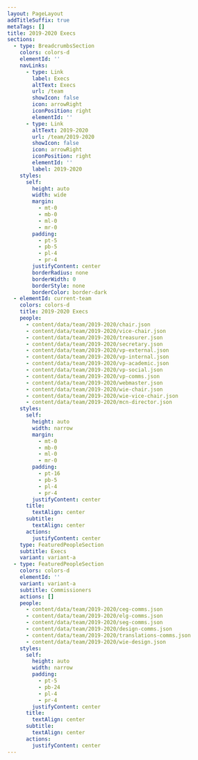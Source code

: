 ```yaml
---
layout: PageLayout
addTitleSuffix: true
metaTags: []
title: 2019-2020 Execs
sections:
  - type: BreadcrumbsSection
    colors: colors-d
    elementId: ''
    navLinks:
      - type: Link
        label: Execs
        altText: Execs
        url: /team
        showIcon: false
        icon: arrowRight
        iconPosition: right
        elementId: ''
      - type: Link
        altText: 2019-2020
        url: /team/2019-2020
        showIcon: false
        icon: arrowRight
        iconPosition: right
        elementId: ''
        label: 2019-2020
    styles:
      self:
        height: auto
        width: wide
        margin:
          - mt-0
          - mb-0
          - ml-0
          - mr-0
        padding:
          - pt-5
          - pb-5
          - pl-4
          - pr-4
        justifyContent: center
        borderRadius: none
        borderWidth: 0
        borderStyle: none
        borderColor: border-dark
  - elementId: current-team
    colors: colors-d
    title: 2019-2020 Execs
    people:
      - content/data/team/2019-2020/chair.json
      - content/data/team/2019-2020/vice-chair.json
      - content/data/team/2019-2020/treasurer.json
      - content/data/team/2019-2020/secretary.json
      - content/data/team/2019-2020/vp-external.json
      - content/data/team/2019-2020/vp-internal.json
      - content/data/team/2019-2020/vp-academic.json
      - content/data/team/2019-2020/vp-social.json
      - content/data/team/2019-2020/vp-comms.json
      - content/data/team/2019-2020/webmaster.json
      - content/data/team/2019-2020/wie-chair.json
      - content/data/team/2019-2020/wie-vice-chair.json
      - content/data/team/2019-2020/mcn-director.json
    styles:
      self:
        height: auto
        width: narrow
        margin:
          - mt-0
          - mb-0
          - ml-0
          - mr-0
        padding:
          - pt-16
          - pb-5
          - pl-4
          - pr-4
        justifyContent: center
      title:
        textAlign: center
      subtitle:
        textAlign: center
      actions:
        justifyContent: center
    type: FeaturedPeopleSection
    subtitle: Execs
    variant: variant-a
  - type: FeaturedPeopleSection
    colors: colors-d
    elementId: ''
    variant: variant-a
    subtitle: Commissioners
    actions: []
    people:
      - content/data/team/2019-2020/ceg-comms.json
      - content/data/team/2019-2020/elg-comms.json
      - content/data/team/2019-2020/seg-comms.json
      - content/data/team/2019-2020/design-comms.json
      - content/data/team/2019-2020/translations-comms.json
      - content/data/team/2019-2020/wie-design.json
    styles:
      self:
        height: auto
        width: narrow
        padding:
          - pt-5
          - pb-24
          - pl-4
          - pr-4
        justifyContent: center
      title:
        textAlign: center
      subtitle:
        textAlign: center
      actions:
        justifyContent: center
---
```

